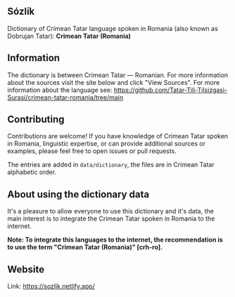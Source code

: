 ## Sózlík
Dictionary of Crimean Tatar language spoken in Romania (also known as Dobrujan Tatar): **Crimean Tatar (Romania)**

## Information
The dictionary is between Crimean Tatar — Romanian. For more information about the sources visit the site below and click "View Sources".  For more information about the language see: https://github.com/Tatar-Tili-Tilsizgasi-Surasi/crimean-tatar-romania/tree/main

## Contributing

Contributions are welcome! If you have knowledge of Crimean Tatar spoken in Romania, linguistic expertise, or can provide additional sources or examples, please feel free to open issues or pull requests.

The entries are added in `data/dictionary`, the files are in Crimean Tatar alphabetic order. 

## About using the dictionary data
It's a pleasure to allow everyone to use this dictionary and it's data, the main interest is to integrate the Crimean Tatar spoken in Romania to the internet.

**Note: To integrate this languages to the internet, the recommendation is to use the term "Crimean Tatar (Romania)" [crh-ro].**

## Website
Link: https://sozlik.netlify.app/

